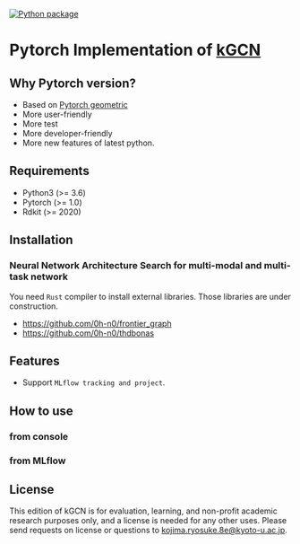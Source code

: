 [![Python package](https://github.com/clinfo/kGCN_torch/workflows/Python%20package/badge.svg)](https://github.com/clinfo/kGCN_torch/actions)
# Pytorch Implementation of [kGCN](https://github.com/clinfo/kGCN)


## Why Pytorch version?

* Based on [Pytorch geometric](https://github.com/rusty1s/pytorch_geometric)
* More user-friendly
* More test
* More developer-friendly
* More new features of latest python.

## Requirements
* Python3 (>= 3.6)
* Pytorch (>= 1.0)
* Rdkit (>= 2020)

## Installation

### Neural Network Architecture Search for multi-modal and multi-task network

You need `Rust` compiler to install external libraries. Those libraries are under construction.

* https://github.com/0h-n0/frontier_graph
* https://github.com/0h-n0/thdbonas

## Features

* Support `MLflow tracking and project`.

## How to use

### from console

### from MLflow


## License
This edition of kGCN is for evaluation, learning, and non-profit academic research purposes only, and a license is needed for any other uses. Please send requests on license or questions to kojima.ryosuke.8e@kyoto-u.ac.jp.
